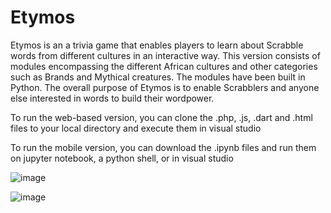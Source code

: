 # Etymos
Etymos is an a trivia game that enables players to learn about Scrabble words from different cultures in an interactive way. This version consists of modules encompassing the different African cultures and other categories such as Brands and Mythical creatures. The modules have been built in Python. The overall purpose of Etymos is to enable Scrabblers and anyone else interested in words to build their wordpower.

To run the web-based version, you can clone the .php, .js, .dart and .html files to your local directory and execute them in visual studio

To run the mobile version, you can download the .ipynb files and run them on jupyter notebook, a python shell, or in visual studio

![image](https://user-images.githubusercontent.com/98692698/229195855-b56735f6-f70e-4083-8c9f-87823c01efb5.png)

![image](https://user-images.githubusercontent.com/98692698/229195949-69f7a4ed-ac66-4c9e-b7ef-1de7b645728b.png)

